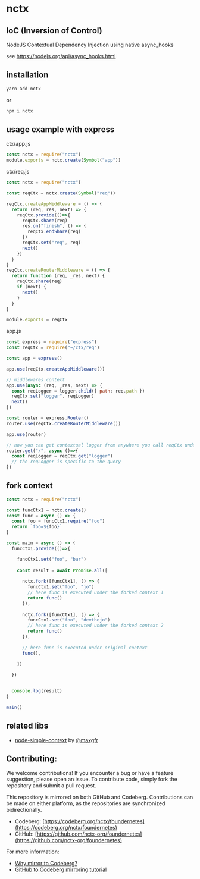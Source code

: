 # nctx

## IoC (Inversion of Control)
NodeJS Contextual Dependency Injection using native async_hooks

see https://nodejs.org/api/async_hooks.html

## installation
```sh
yarn add nctx
```
or
```sh
npm i nctx
```

## usage example with express
ctx/app.js
```js
const nctx = require("nctx")
module.exports = nctx.create(Symbol("app"))
```

ctx/req.js
```js
const nctx = require("nctx")

const reqCtx = nctx.create(Symbol("req"))

reqCtx.createAppMiddleware = () => {
  return (req, res, next) => {
    reqCtx.provide(()=>{
      reqCtx.share(req)
      res.on("finish", () => {
        reqCtx.endShare(req)
      })
      reqCtx.set("req", req)
      next()
    })
  }
}
reqCtx.createRouterMiddleware = () => {
  return function (req, _res, next) {
    reqCtx.share(req)
    if (next) {
      next()
    }
  }
}

module.exports = reqCtx
```

app.js
```js
const express = require("express")
const reqCtx = require("~/ctx/req")

const app = express()

app.use(reqCtx.createAppMiddleware())

// middlewares context
app.use(async (req, _res, next) => {
  const reqLogger = logger.child({ path: req.path })
  reqCtx.set("logger", reqLogger)
  next()
})

const router = express.Router()
router.use(reqCtx.createRouterMiddleware())

app.use(router)

// now you can get contextual logger from anywhere you call reqCtx under async tree
router.get("/", async ()=>{
  const reqLogger = reqCtx.get("logger")
  // the reqLogger is specific to the query
})

```

## fork context

```js
const nctx = require("nctx")

const funcCtx1 = nctx.create()
const func = async () => {
  const foo = funcCtx1.require("foo")
  return `foo=${foo}`
}

const main = async () => {
  funcCtx1.provide(()=>{

    funcCtx1.set("foo", "bar")
  
    const result = await Promise.all([
      
      nctx.fork([funcCtx1], () => {
        funcCtx1.set("foo", "jo")
        // here func is executed under the forked context 1
        return func()
      }),
  
      nctx.fork([funcCtx1], () => {
        funcCtx1.set("foo", "devthejo")
        // here func is executed under the forked context 2
        return func()
      }),
  
      // here func is executed under original context
      func(),
  
    ])

  })


  console.log(result)
}

main()
```

## related libs
- [node-simple-context](https://github.com/maxgfr/node-simple-context) by [@maxgfr](https://github.com/maxgfr)


## Contributing:

We welcome contributions! If you encounter a bug or have a feature suggestion, please open an issue. To contribute code, simply fork the repository and submit a pull request.

This repository is mirrored on both GitHub and Codeberg. Contributions can be made on either platform, as the repositories are synchronized bidirectionally. 
- Codeberg: [https://codeberg.org/nctx/foundernetes](https://codeberg.org/nctx/foundernetes)
- GitHub: [https://github.com/nctx-org/foundernetes](https://github.com/nctx-org/foundernetes)

For more information:
- [Why mirror to Codeberg?](https://codeberg.org/Recommendations/Mirror_to_Codeberg#why-should-we-mirror-to-codeberg)
- [GitHub to Codeberg mirroring tutorial](https://codeberg.org/Recommendations/Mirror_to_Codeberg#github-codeberg-mirroring-tutorial)
